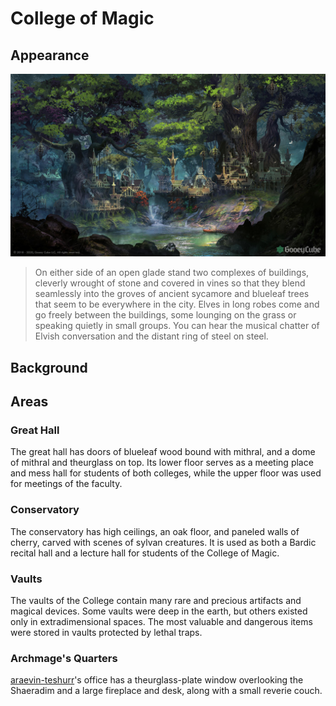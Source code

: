 # College of Magic
## Appearance
![elven_city_in_forest_by_ferdinandladera_dej1eyl-fullview](../../images/backgrounds/elven_city_in_forest_by_ferdinandladera_dej1eyl-fullview.jpg)

> On either side of an open glade stand two complexes of buildings, cleverly wrought of stone and covered in vines so that they blend seamlessly into the groves of ancient sycamore and blueleaf trees that seem to be everywhere in the city. Elves in long robes come and go freely between the buildings, some lounging on the grass or speaking quietly in small groups. You can hear the musical chatter of Elvish conversation and the distant ring of steel on steel.

## Background

## Areas
### Great Hall
The great hall has doors of blueleaf wood bound with mithral, and a dome of mithral and theurglass on top. Its lower floor serves as a meeting place and mess hall for students of both colleges, while the upper floor was used for meetings of the faculty.
### Conservatory
The conservatory has high ceilings, an oak floor, and paneled walls of cherry, carved with scenes of sylvan creatures. It is used as both a Bardic recital hall and a lecture hall for students of the College of Magic.
### Vaults
The vaults of the College contain many rare and precious artifacts and magical devices. Some vaults were deep in the earth, but others existed only in extradimensional spaces. The most valuable and dangerous items were stored in vaults protected by lethal traps.
### Archmage's Quarters
[araevin-teshurr](../../npcs/araevin-teshurr.md)'s office has a theurglass-plate window overlooking the Shaeradim and a large fireplace and desk, along with a small reverie couch.
